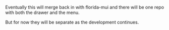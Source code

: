 
Eventually this will merge back in with florida-mui
and there will be one repo with both the drawer
and the menu.

But for now they will be separate as the development
continues.
